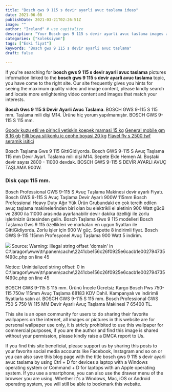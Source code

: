 ```yaml
---
title: "Bosch gws 9 115 s devir ayarli avuc taslama ideas"
date: 2021-06-08
publishDate: 2021-03-21T02:26:51Z
image: ""
author: "Ireland" # use capitalize
description: "Your Bosch gws 9 115 s devir ayarli avuc taslama images are ready in this website. Bosch gws 9 115 s devir ayarli avuc taslama are a topic that is being searched for and liked by netizens today. You can Download the Bosch gws 9 115 s devir ayarli avuc taslama files here. Find and Download all free photos and vectors."
categories: ["koleksiyon"]
tags: ["Eski fiyat"]
keywords: "Bosch gws 9 115 s devir ayarli avuc taslama"
draft: false

---
```


If you're searching for **bosch gws 9 115 s devir ayarli avuc taslama** pictures information linked to the **bosch gws 9 115 s devir ayarli avuc taslama** topic, you have come to the right  site.  Our site frequently  gives you  hints  for seeing  the maximum  quality video and image  content, please kindly search and locate more enlightening video content and images  that match your interests.

**Bosch Gws 9 115 S Devir Ayarli Avuc Taslama**. BOSCH GWS 9-115 S 115 mm. Taşlama mili dişi M14. Ürüne hiç yorum yapılmamıştır. BOSCH GWS 9-115 S 115 mm.


[Goody kuzu etli ve pirincli yetiskin koepek mamasi 15 kg](/goody-kuzu-etli-ve-pirincli-yetiskin-koepek-mamasi-15-kg/)
[General mobile gm 8 16 gb](/general-mobile-gm-8-16-gb/)
[Filli boya silikonlu ic cephe boyasi 20 kg](/filli-boya-silikonlu-ic-cephe-boyasi-20-kg/)
[Flavel flv s 2500 twf seramik isitici](/flavel-flv-s-2500-twf-seramik-isitici/)

Bosch Taşlama Gws 9 115 GittiGidiyorda. Bosch GWS 9-115 S Avuç Taşlama 115 mm Devir Ayarl. Taşlama mili dişi M14. Sepete Ekle Hemen Al. Boştaki devir sayısı 2800 - 11000 devdak. BOSCH GWS 9-115 S DEVİR AYARLI AVUÇ TAŞLAMA 900W.

### Disk çapı 115 mm.

Bosch Professional GWS 9-115 S Avuç Taşlama Makinesi devir ayarlı Fiyatı. Bosch GWS 9-115 S Avuç Taşlama Devir Ayarlı 900W 115mm Bosch Professional Heavy Duty Ağır Yük Ürün Grubundaki en çok tercih edilen avuç taşlama makinelerinden biri olan bu elektrikli el aletinin 900 Watt gücü ve 2800 ila 11000 arasında ayarlanabilir devir dakika özelliği ile zorlu işlerinizin üstesinden gelin. Bosch Taşlama Gws 9 115 modelleri Bosch Taşlama Gws 9 115 özellikleri ve markaları en uygun fiyatları ile GittiGidiyorda. Zorlu işler için 900 W güç. Sepette 8 indirimli fiyat. Bosch GWS 9-115 115mm Profesyonel Avuç Taşlama 900 Watt 5 indirim.


![]( "")
Source: 
Warning: Illegal string offset 'domain' in C:\laragon\www\tr\panen\cache\2241cbe156c26f0925e6cacb1e002794735f490c.php on line 45

Notice: Uninitialized string offset: 0 in C:\laragon\www\tr\panen\cache\2241cbe156c26f0925e6cacb1e002794735f490c.php on line 45


BOSCH GWS 9-115 S 115 mm. Ürünü İncele Ücretsiz Kargo Bosch Pws 750-115 750w 115mm Avuç Taşlama 68183 KDV Dahil. Kampanyalı ve indirimli fiyatlarla satın al. BOSCH GWS 9-115 S 115 mm. Bosch Professional GWS 750 S 750 W 115 MM Devir Ayarlı Avuç Taşlama Makinesi 7 65400 TL.

This site is an open community for users to do sharing their favorite wallpapers on the internet, all images or pictures in this website are for personal wallpaper use only, it is stricly prohibited to use this wallpaper for commercial purposes, if you are the author and find this image is shared without your permission, please kindly raise a DMCA report to Us.

If you find this site beneficial, please support us by sharing this posts to your favorite social media accounts like Facebook, Instagram and so on or you can also save this blog page with the title bosch gws 9 115 s devir ayarli avuc taslama by using Ctrl + D for devices a laptop with a Windows operating system or Command + D for laptops with an Apple operating system. If you use a smartphone, you can also use the drawer menu of the browser you are using. Whether it's a Windows, Mac, iOS or Android operating system, you will still be able to bookmark this website.
